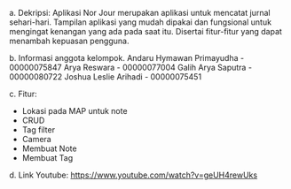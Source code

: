 a. Dekripsi:
Aplikasi Nor Jour merupakan aplikasi untuk mencatat jurnal sehari-hari. Tampilan aplikasi yang mudah dipakai dan fungsional untuk mengingat kenangan yang ada pada saat itu. Disertai fitur-fitur yang dapat menambah kepuasan pengguna.

b. Informasi anggota kelompok.
Andaru Hymawan Primayudha - 00000075847
Arya Reswara -  00000077004
Galih Arya Saputra - 00000080722
Joshua Leslie Arihadi - 00000075451

c. Fitur:
- Lokasi pada MAP untuk note
- CRUD
- Tag filter
- Camera
- Membuat Note
- Membuat Tag

d. Link Youtube:
https://www.youtube.com/watch?v=geUH4rewUks

